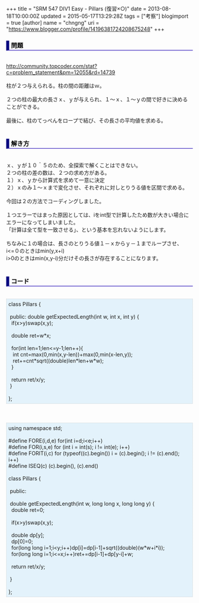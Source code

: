 +++
title = "SRM 547 DIV1 Easy - Pillars (復習×○)"
date = 2013-08-18T10:00:00Z
updated = 2015-05-17T13:29:28Z
tags = ["考察"]
blogimport = true 
[author]
	name = "chngng"
	uri = "https://www.blogger.com/profile/14196381724208675248"
+++

<div dir="ltr" style="text-align: left;" trbidi="on"><h3 style="border-bottom: 2px solid slateblue; border-left: 8px solid navy; color: black; padding: 0px 0px 1px 5px;">問題 </h3><br /><a href="http://community.topcoder.com/stat?c=problem_statement&amp;pm=12055&amp;rd=14739" target="_blank">http://community.topcoder.com/stat?c=problem_statement&amp;pm=12055&amp;rd=14739</a><br /><br />柱が２つ与えられる。柱の間の距離はｗ。<br /><br />２つの柱の最大の長さｘ、ｙが与えられ、１～ｘ、１～ｙの間で好きに決めることができる。<br /><br />最後に、柱のてっぺんをロープで結び、その長さの平均値を求める。<br /><br /><h3 style="border-bottom: 2px solid slateblue; border-left: 8px solid navy; color: black; padding: 0px 0px 1px 5px;">解き方 </h3><br />ｘ、ｙが１０＾５のため、全探索で解くことはできない。<br />２つの柱の差の数は、２つの求め方がある。<br />１）ｘ、ｙから計算式を求めて一意に決定<br />２）ｘのみ１～ｘまで変化させ、それぞれに対しとりうる値を区間で求める。<br /><br />今回は２の方法でコーディングしました。<br /><br />１つエラーではまった原因としては、iをint型で計算したため数が大きい場合にエラーになってしまいました。<br />「計算は全て型を一致させる」、という基本を忘れないようにします。<br /><br />ちなみに１の場合は、長さのとりうる値１－ｘからｙ－１までループさせ、<br />i&lt;=０のときはmin(y,x+i)<br />i&gt;0のときはmin(x,y-i)分だけその長さが存在することになります。<br /><br /><h3 style="border-bottom: 2px solid slateblue; border-left: 8px solid navy; color: black; padding: 0px 0px 1px 5px;">コード </h3><br /><div style="background-color: #e3f2fb; border: 1px dotted #CCCCCC; padding: 5px;">class Pillars {<br /><br /><span class="Apple-tab-span" style="white-space: pre;"> </span>public: double getExpectedLength(int w, int x, int y) {<br /><span class="Apple-tab-span" style="white-space: pre;">  </span>if(x&gt;y)swap(x,y);<br /><br /><span class="Apple-tab-span" style="white-space: pre;">  </span>double ret=w*x;<br /><br /><span class="Apple-tab-span" style="white-space: pre;">  </span>for(int len=1;len&lt;=y-1;len++){<br /><span class="Apple-tab-span" style="white-space: pre;">   </span>int cnt=max(0,min(x,y-len))+max(0,min(x-len,y));<br /><span class="Apple-tab-span" style="white-space: pre;">   </span>ret+=cnt*sqrt((double)len*len+w*w);<br /><span class="Apple-tab-span" style="white-space: pre;">  </span>}<br /><br /><span class="Apple-tab-span" style="white-space: pre;">  </span>return ret/x/y;<br /><span class="Apple-tab-span" style="white-space: pre;"> </span>}<br /><br />};</div><br /><br /><br /><div style="background-color: #e3f2fb; border: 1px dotted #CCCCCC; padding: 5px;">using namespace std;<br /><br />#define FORE(i,d,e) for(int i=d;i&lt;e;i++)<br />#define FOR(i,s,e) for (int i = int(s); i != int(e); i++)<br />#define FORIT(i,c) for (typeof((c).begin()) i = (c).begin(); i != (c).end(); i++)<br />#define ISEQ(c) (c).begin(), (c).end()<br /><br />class Pillars {<br /><br /><span class="Apple-tab-span" style="white-space: pre;"> </span>public:<br /><br /><span class="Apple-tab-span" style="white-space: pre;"> </span>double getExpectedLength(int w, long long x, long long y) {<br /><span class="Apple-tab-span" style="white-space: pre;">  </span>double ret=0;<br /><br /><span class="Apple-tab-span" style="white-space: pre;">  </span>if(x&gt;y)swap(x,y);<br /><br /><span class="Apple-tab-span" style="white-space: pre;">  </span>double dp[y];<br /><span class="Apple-tab-span" style="white-space: pre;">  </span>dp[0]=0;<br /><span class="Apple-tab-span" style="white-space: pre;">  </span>for(long long i=1;i&lt;y;i++)dp[i]=dp[i-1]+sqrt((double)(w*w+i*i));<br /><span class="Apple-tab-span" style="white-space: pre;">  </span>for(long long i=1;i&lt;=x;i++)ret+=dp[i-1]+dp[y-i]+w;<br /><br /><span class="Apple-tab-span" style="white-space: pre;">  </span>return ret/x/y;<br /><br /><span class="Apple-tab-span" style="white-space: pre;"> </span>}<br /><br />};</div></div>
